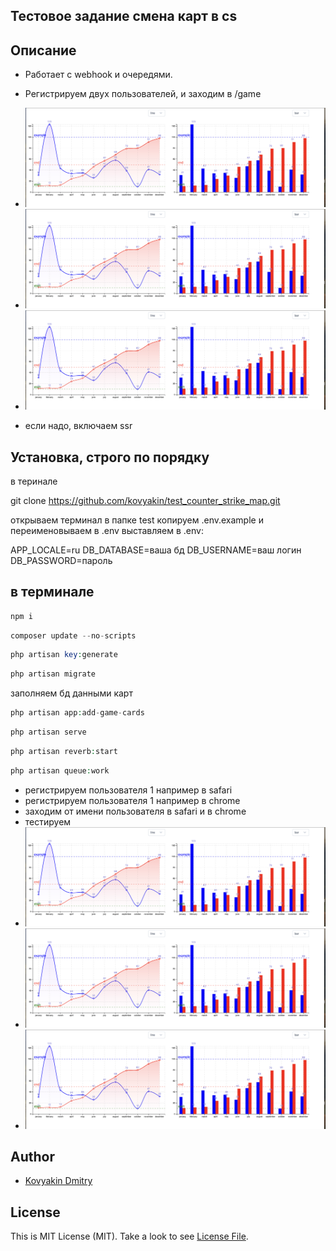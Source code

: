 
## Тестовое задание смена карт в cs


## Описание
- Работает с webhook и очередями.
- Регистрируем двух пользователей, и заходим в /game
 - <img src="https://github.com/kovyakin/components/blob/master/src/docs/images_charts/1.png" alt="image">
- <img src="https://github.com/kovyakin/components/blob/master/src/docs/images_charts/1.png" alt="image">
- <img src="https://github.com/kovyakin/components/blob/master/src/docs/images_charts/1.png" alt="image">

- если надо, включаем ssr

## Установка, строго по порядку

в теринале

git clone https://github.com/kovyakin/test_counter_strike_map.git

открываем терминал в папке test копируем .env.example и переименовываем в .env выставляем в .env:

APP_LOCALE=ru
DB_DATABASE=ваша бд
DB_USERNAME=ваш логин
DB_PASSWORD=пароль

## в терминале
```php
npm i
```
```php
composer update --no-scripts
```
```php
php artisan key:generate
```
```php
php artisan migrate
```
заполняем бд данными карт
```php
php artisan app:add-game-cards
```

```php
php artisan serve
```
```php
php artisan reverb:start
```
```php
php artisan queue:work
```
- регистрируем пользователя 1 например в safari
- регистрируем пользователя 1 например в chrome
- заходим от имени пользователя в safari и в chrome
- тестируем
 - <img src="https://github.com/kovyakin/components/blob/master/src/docs/images_charts/1.png" alt="image">
- <img src="https://github.com/kovyakin/components/blob/master/src/docs/images_charts/1.png" alt="image">
- <img src="https://github.com/kovyakin/components/blob/master/src/docs/images_charts/1.png" alt="image">

## Author

- [Kovyakin Dmitry](https://github.com/kovyakin)
## License

This is MIT License (MIT). Take a look to see [License File](LICENSE.md).
